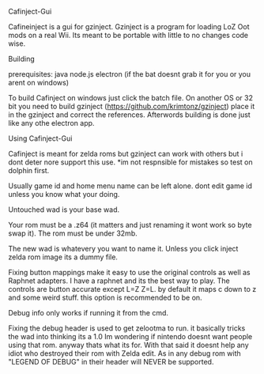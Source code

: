 Cafinject-Gui

Cafineinject is a gui for gzinject. Gzinject is a program for loading LoZ Oot mods on a real Wii. 
Its meant to be portable with little to no changes code wise.

Building

  prerequisites: 
    java
    node.js
    electron (if the bat doesnt grab it for you or you arent on windows)

To build Cafinject on windows just click the batch file.
On another OS or 32 bit you need to build gzinject (https://github.com/krimtonz/gzinject) 
place it in the gzinject and correct the references.
Afterwords building is done just like any othe electron app.

Using Cafinject-Gui

Cafinject is meant for zelda roms but gzinject can work with others but i dont deter nore support this use.
*im not respnsible for mistakes so test on dolphin first.

Usually game id and home menu name can be left alone. dont edit game id unless you know what your doing.
 
Untouched wad is your base wad. 
 
Your rom must be a .z64 (it matters and just renaming it wont work so byte swap it).
The rom must be under 32mb.
 
The new wad is whatevery you want to name it. Unless you click inject zelda rom image its a dummy file.

Fixing button mappings make it easy to use the original controls as well as Raphnet adapters.
I have a raphnet and its the best way to play.
The controls are button accurate except L=Z Z=L. by default it maps c down to z and some weird stuff.
this option is recommended to be on.

Debug info only works if running it from the cmd.

Fixing the debug header is used to get zelootma to run. it basically tricks the wad into thinking its a 1.0
Im wondering if nintendo doesnt want people using that rom. anyway thats what its for.
With that said it doesnt help any idiot who destroyed their rom with Zelda edit.
As in any debug rom with "LEGEND OF DEBUG" in their header will NEVER be supported.

 
 




